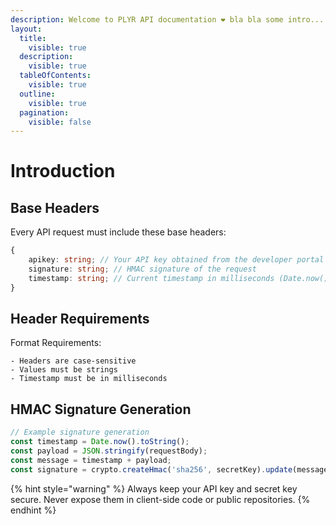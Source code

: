 ```yaml
---
description: Welcome to PLYR API documentation ❤️ bla bla some intro...
layout:
  title:
    visible: true
  description:
    visible: true
  tableOfContents:
    visible: true
  outline:
    visible: true
  pagination:
    visible: false
---
```


# Introduction

## Base Headers

Every API request must include these base headers:

```typescript
{
    apikey: string; // Your API key obtained from the developer portal
    signature: string; // HMAC signature of the request
    timestamp: string; // Current timestamp in milliseconds (Date.now().toString())
}
```

## Header Requirements

Format Requirements:

```
- Headers are case-sensitive
- Values must be strings
- Timestamp must be in milliseconds
```

## HMAC Signature Generation

```typescript
// Example signature generation
const timestamp = Date.now().toString();
const payload = JSON.stringify(requestBody);
const message = timestamp + payload;
const signature = crypto.createHmac('sha256', secretKey).update(message).digest('hex');
```

{% hint style="warning" %}
Always keep your API key and secret key secure. Never expose them in client-side code or public repositories.
{% endhint %}
